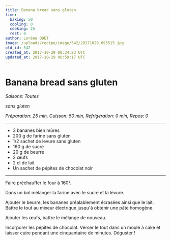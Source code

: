 ```yaml
---
title: Banana bread sans gluten
time:
  baking: 50
  cooling: 0
  cooking: 25
  rest: 0
author: Lorène ODET
image: /uploads/recipe/image/542/20171029_095515.jpg
old_id: 542
created_at: 2017-10-29 08:34:23 UTC
updated_at: 2017-10-29 08:59:17 UTC
---
```


# Banana bread sans gluten

_Saisons: Toutes_

_sans gluten_

_Préparation: 25 min, Cuisson: 50 min, Refrigération: 0 min, Repos: 0_

---

- 3 bananes bien mûres
- 200 g de farine sans gluten
- 1/2 sachet de levure sans gluten
- 160 g de sucre
- 20 g de beurre
- 2 œufs
- 2 cl de lait
- Un sachet de pépites de chocolat noir

---

Faire préchauffer le four à 160°.

Dans un bol mélanger la farine avec le sucre et la levure.

Ajouter le beurre, les bananes préalablement écrasées ainsi que le lait. Battre le tout au mixeur électrique jusqu'à obtenir une pâte homogène.

Ajouter les œufs, battre le mélange de nouveau.

Incorporer les pépites de chocolat. Verser le tout dans un moule à cake et laisser cuire pendant une cinquantaine de minutes. Déguster !
